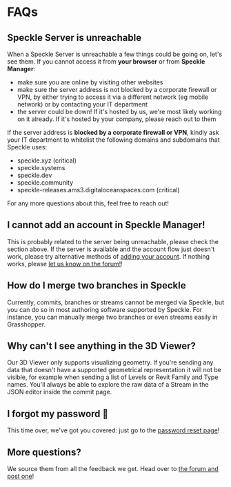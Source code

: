 # FAQs

## Speckle Server is unreachable

When a Speckle Server is unreachable a few things could be going on, let's see them.
If you cannot access it from **your browser** or from **Speckle Manager**:

- make sure you are online by visiting other websites
- make sure the server address is not blocked by a corporate firewall or VPN, by either trying to access it via a different network (eg mobile network) or by contacting your IT department
- the server could be down! If it's hosted by us, we're most likely working on it already. If it's hosted by your company, please reach out to them

If the server address is **blocked by a corporate firewall or VPN**, kindly ask your IT department to whitelist the following domains and subdomains that Speckle uses: 

- speckle.xyz (critical)
- speckle.systems
- speckle.dev
- speckle.community
- speckle-releases.ams3.digitaloceanspaces.com (critical)

For any more questions about this, feel free to reach out!

## I cannot add an account in Speckle Manager!

This is probably related to the server being unreachable, please check the section above.
If the server is available and the account flow just doesn't work, please try alternative methods of [adding your account](/user/manager).
If nothing works, please [let us know on the forum!](https://speckle.community)!  

## How do I merge two branches in Speckle

Currently, commits, branches or streams cannot be merged via Speckle, but you can do so in most authoring software supported by Speckle. For instance, you can manually merge two branches or even streams easily in Grasshopper.

## Why can't I see anything in the 3D Viewer?

Our 3D Viewer only supports visualizing geometry. If you're sending any data that doesn't have a supported geometrical representation it will not be visible, for example when sending a list of Levels or Revit Family and Type names. You'll always be able to explore the raw data of a Stream in the JSON editor inside the commit page.


## I forgot my password 🤔

This time over, we've got you covered: just go to the [password reset page](https://speckle.xyz/authn/resetpassword)!

## More questions? 

We source them from all the feedback we get. Head over to [the forum and post one](https://speckle.community)!  
